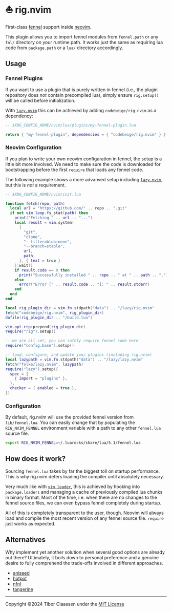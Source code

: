 # ⛵️ rig.nvim

First-class [fennel][1] support inside [neovim][2].

This plugin allows you to import fennel modules from `fennel.path` or any
`fnl/` directory on your runtime path. It works just the same as requiring lua
code from `package.path` or a `lua/` directory accordingly.

## Usage

### Fennel Plugins

If you want to use a plugin that is purely written in fennel (i.e., the plugin
repository does *not* contain precompiled lua), simply ensure `rig.setup()`
will be called before initialization.

With [`lazy.nvim`][4] this can be achieved by adding `codebeige/rig.nvim` as a
dependency:

```lua
-- $XDG_CONFIG_HOME/nvim/lua/plugins/my-fennel-plugin.lua

return { "my-fennel-plugin", dependencies = { "codebeige/rig.nvim" } }
```

### Neovim Configuration

If you plan to write your own neovim configuration in fennel, the setup is a
little bit more involved. We need to make sure the code is downloaded for
bootstrapping before the first `require` that loads any fennel code.

The following example shows a more advanved setup including [`lazy.nvim`][4],
but this is *not* a requirement.

```lua
-- $XDG_CONFIG_HOME/nvim/init.lua

function fetch(repo, path)
  local url = "https://github.com/" .. repo .. ".git"
  if not vim.loop.fs_stat(path) then
    print("Fetching " .. url .. "...")
    local result = vim.system(
      {
        "git",
        "clone",
        "--filter=blob:none",
        "--branch=stable",
        url,
        path,
      }, { text = true }
    ):wait()
    if result.code == 0 then
      print("Successfully installed " .. repo .. " at " .. path .. ".")
    else
      error("Error [" .. result.code .. "]: " .. result.stderr)
    end
  end
end

local rig_plugin_dir = vim.fn.stdpath("data") .. "/lazy/rig.nvim"
fetch("codebeige/rig.nvim", rig_plugin_dir)
dofile(rig_plugin_dir .. "/build.lua")

vim.opt.rtp:prepend(rig_plugin_dir)
require("rig").setup()

-- we are all set, you can safely require fennel code here
require("config.base").setup()

-- load, configure, and update your plugins (including rig.nvim)
local lazypath = vim.fn.stdpath("data") .. "/lazy/lazy.nvim"
fetch("folke/lazy.nvim", lazypath)
require("lazy").setup({
  spec = {
    { import = "plugins" },
  },
  checker = { enabled = true },
})
```

### Configuration

By default, rig.nvim will use the provided fennel version from
`lib/fennel.lua`. You can easily change that by populating the
`RIG_NVIM_FENNEL` environment variable with a path to any other `fennel.lua`
source file.

```sh
export RIG_NVIM_FENNEL=~/.luarocks/share/lua/5.1/fennel.lua
```

## How does it work?

Sourcing `fennel.lua` takes by far the biggest toll on startup performance.
This is why rig.nvim defers loading the compiler until absolutely necessary.

Very much like with [`vim.loader`][3], this is achieved by hooking into
`package.loaders` and managing a cache of previously compiled lua chunks in
binary format. Most of the time, i.e. when there are no changes to the fennel
source files, we can even bypass fennel completely during startup.

All of this is completely transparent to the user, though. Neovim will always
load and compile the most recent version of any fennel source file. `require`
just works as expected.

## Alternatives

Why implement yet another solution when several good options are already out
there? Ultimately, it boils down to personal preference and a genuine desire to
fully comprehend the trade-offs involved in different approaches.

* [aniseed](https://github.com/Olical/aniseed)
* [hotpot](https://github.com/rktjmp/hotpot.nvim)
* [nfnl](https://github.com/Olical/nfnl)
* [tangerine](https://github.com/udayvir-singh/tangerine.nvim)

---
Copyright ©2024 Tibor Claassen under the [MIT License](LICENSE)

[1]: https://fennel-lang.org
[2]: https://neovim.io
[3]: https://neovim.io/doc/user/lua.html#_lua-module:-vim.loader
[4]: https://github.com/folke/lazy.nvim
